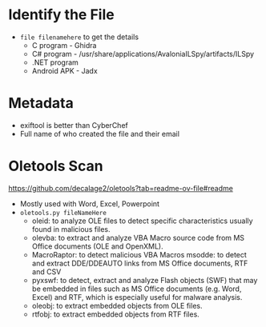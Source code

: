 # Identify the File
- `file filenamehere` to get the details
  - C program - Ghidra
  - C# program - /usr/share/applications/AvaloniaILSpy/artifacts/ILSpy
  - .NET program 
  - Android APK - Jadx

# Metadata
- exiftool is better than CyberChef
- Full name of who created the file and their email

# Oletools Scan
https://github.com/decalage2/oletools?tab=readme-ov-file#readme
- Mostly used with Word, Excel, Powerpoint
- `oletools.py fileNameHere`
  - oleid: to analyze OLE files to detect specific characteristics usually found in malicious files.
  - olevba: to extract and analyze VBA Macro source code from MS Office documents (OLE and OpenXML).
  - MacroRaptor: to detect malicious VBA Macros msodde: to detect and extract DDE/DDEAUTO links from MS Office documents, RTF and CSV
  - pyxswf: to detect, extract and analyze Flash objects (SWF) that may be embedded in files such as MS Office documents (e.g. Word, Excel) and RTF, which is especially useful for malware analysis.
  - oleobj: to extract embedded objects from OLE files.
  - rtfobj: to extract embedded objects from RTF files.